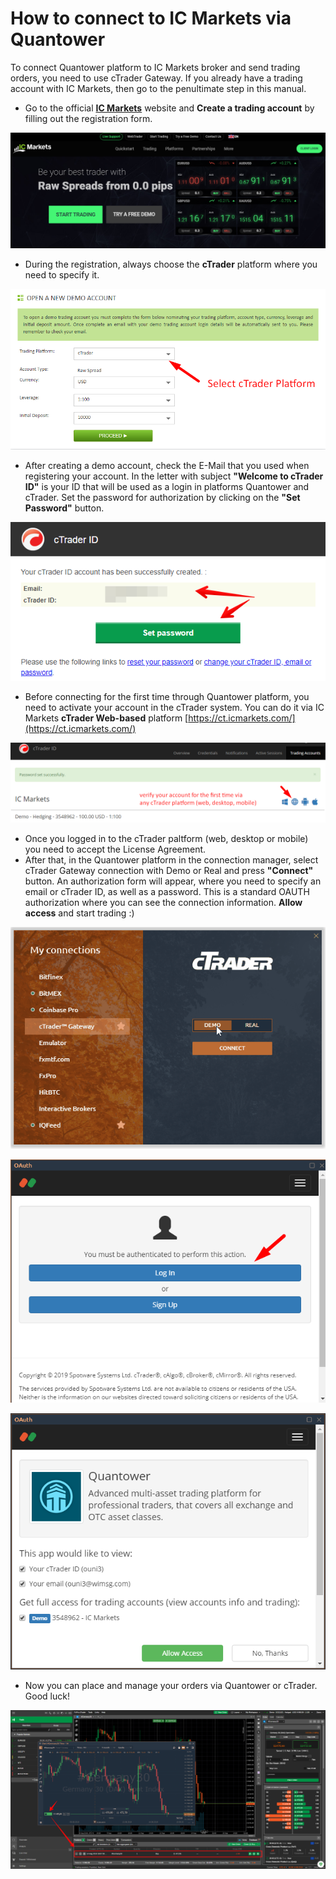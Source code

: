 # How to connect to IC Markets via Quantower

To connect Quantower platform to IC Markets broker and send trading orders, you need to use cTrader Gateway. If you already have a trading account with IC Markets, then go to the penultimate step in this manual.

* Go to the official [**IC Markets**](https://www.icmarkets.com) website and **Create a trading account** by filling out the registration form.

![](../../.gitbook/assets/screenshot_28.png)

* During the registration, always choose the **cTrader** platform where you need to specify it.

![](../../.gitbook/assets/screenshot_29.png)

* After creating a demo account, check the E-Mail that you used when registering your account. In the letter with subject **"Welcome to cTrader ID"** is your ID that will be used as a login in platforms Quantower and cTrader. Set the password for authorization by clicking on the **"Set Password"** button.

![](../../.gitbook/assets/set-password.png)

* Before connecting for the first time through Quantower platform, you need to activate your account in the cTrader system. You can do it via IC Markets **cTrader Web-based** platform [https://ct.icmarkets.com/](https://ct.icmarkets.com/)

![](../../.gitbook/assets/screenshot_30.png)

* Once you logged in to the cTrader paltform \(web, desktop or mobile\) you need to accept the License Agreement.
* After that, in the Quantower platform in the connection manager, select cTrader Gateway connection with Demo or Real and press **"Connect"** button. An authorization form will appear, where you need to specify an email or cTrader ID, as well as a password. This is a standard OAUTH authorization where you can see the connection information. **Allow access** and start trading :\)

![](../../.gitbook/assets/ctrader-connection.gif)

![](../../.gitbook/assets/screenshot_31.png)

![](../../.gitbook/assets/screenshot_32.png)

* Now you can place and manage your orders via Quantower or cTrader. Good luck!

![](../../.gitbook/assets/chart-on-ctrader-an-quantower.png)

